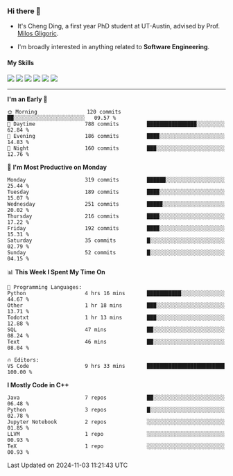 ### Hi there 👋

* It's Cheng Ding, a first year PhD student at UT-Austin, advised by Prof. [Milos Gligoric](https://users.ece.utexas.edu/~gligoric/).

* I'm broadly interested in anything related to **Software Engineering**.

#### My Skills

![](https://img.shields.io/badge/C++-65318e?logo=cplusplus&logoColor=fff)
![](https://img.shields.io/badge/Python-3e74a2?logo=python&logoColor=fff)
![](https://img.shields.io/badge/C-5654a2?logo=c&logoColor=fff)
![](https://img.shields.io/badge/Go-00aaff?logo=go&logoColor=fff)
![](https://img.shields.io/badge/Docker-0088ff?logo=docker&logoColor=fff)
![](https://img.shields.io/badge/Apache-D22128?logo=apache&logoColor=fff)

---
<!--START_SECTION:waka-->
**I'm an Early 🐤** 

```text
🌞 Morning                120 commits         ██░░░░░░░░░░░░░░░░░░░░░░░   09.57 % 
🌆 Daytime                788 commits         ████████████████░░░░░░░░░   62.84 % 
🌃 Evening                186 commits         ████░░░░░░░░░░░░░░░░░░░░░   14.83 % 
🌙 Night                  160 commits         ███░░░░░░░░░░░░░░░░░░░░░░   12.76 % 
```
📅 **I'm Most Productive on Monday** 

```text
Monday                   319 commits         ██████░░░░░░░░░░░░░░░░░░░   25.44 % 
Tuesday                  189 commits         ████░░░░░░░░░░░░░░░░░░░░░   15.07 % 
Wednesday                251 commits         █████░░░░░░░░░░░░░░░░░░░░   20.02 % 
Thursday                 216 commits         ████░░░░░░░░░░░░░░░░░░░░░   17.22 % 
Friday                   192 commits         ████░░░░░░░░░░░░░░░░░░░░░   15.31 % 
Saturday                 35 commits          █░░░░░░░░░░░░░░░░░░░░░░░░   02.79 % 
Sunday                   52 commits          █░░░░░░░░░░░░░░░░░░░░░░░░   04.15 % 
```


📊 **This Week I Spent My Time On** 

```text
💬 Programming Languages: 
Python                   4 hrs 16 mins       ███████████░░░░░░░░░░░░░░   44.67 % 
Other                    1 hr 18 mins        ███░░░░░░░░░░░░░░░░░░░░░░   13.71 % 
Todotxt                  1 hr 13 mins        ███░░░░░░░░░░░░░░░░░░░░░░   12.88 % 
SQL                      47 mins             ██░░░░░░░░░░░░░░░░░░░░░░░   08.24 % 
Text                     46 mins             ██░░░░░░░░░░░░░░░░░░░░░░░   08.04 % 

🔥 Editors: 
VS Code                  9 hrs 33 mins       █████████████████████████   100.00 % 
```

**I Mostly Code in C++** 

```text
Java                     7 repos             ██░░░░░░░░░░░░░░░░░░░░░░░   06.48 % 
Python                   3 repos             █░░░░░░░░░░░░░░░░░░░░░░░░   02.78 % 
Jupyter Notebook         2 repos             ░░░░░░░░░░░░░░░░░░░░░░░░░   01.85 % 
LLVM                     1 repo              ░░░░░░░░░░░░░░░░░░░░░░░░░   00.93 % 
TeX                      1 repo              ░░░░░░░░░░░░░░░░░░░░░░░░░   00.93 % 
```




 Last Updated on 2024-11-03 11:21:43 UTC
<!--END_SECTION:waka-->
